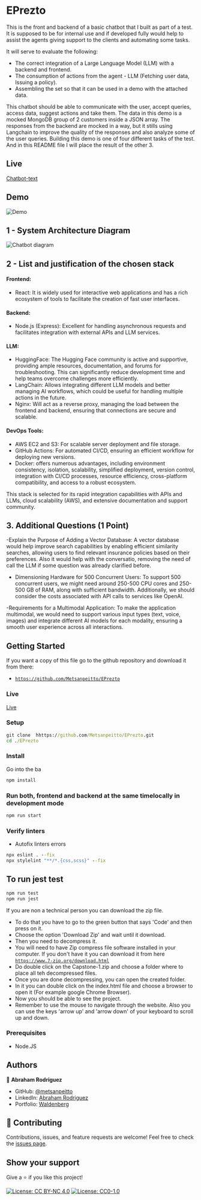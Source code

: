 # EPrezto

This is the front and backend of a basic chatbot that I built as part of a test.
It is supposed to be for internal use and if developed fully would help to assist the
agents giving support to the clients and automating some tasks.

It will serve to evaluate the following:
- The correct integration of a Large Language Model (LLM) with a backend and frontend.
- The consumption of actions from the agent - LLM (Fetching user data, Issuing a policy).
- Assembling the set so that it can be used in a demo with the attached data.

This chatbot should be able to communicate with the user, accept queries, access data,
suggest actions and take them. 
The data in this demo is a mocked MongoDB group of 2 customers inside a JSON array.
The responses from the backend are mocked in a way, but it stills using Langchain to improve
the quality of the responses and also analyze some of the user queries.
Building this demo is one of four different tasks of the test. And in this README file
I will place the result of the other 3.

## Live 
[Chatbot-text](http://www.tienduca.com/eprezto/)

##  Demo
![Demo](app-img.png)

## 1 - System Architecture Diagram
![Chatbot diagram](ChatbotDiagram.jpg)

## 2 - List and justification of the chosen stack  
#### Frontend:
- React: It is widely used for interactive web applications and has a rich ecosystem of tools to facilitate the creation of fast user interfaces.
#### Backend:
- Node.js (Express): Excellent for handling asynchronous requests and facilitates integration with external APIs and LLM services.
#### LLM:
- HuggingFace: The Hugging Face community is active and supportive, providing ample resources, documentation, and forums for troubleshooting. This can significantly reduce development time and help teams overcome challenges more efficiently.
- LangChain: Allows integrating different LLM models and better managing AI workflows, which could be useful for handling multiple actions in the future.
- Nginx: Will act as a reverse proxy, managing the load between the frontend and backend, ensuring that connections are secure and scalable.
#### DevOps Tools:
- AWS EC2 and S3: For scalable server deployment and file storage.
- GitHub Actions: For automated CI/CD, ensuring an efficient workflow for deploying new versions.
- Docker: offers numerous advantages, including environment consistency, isolation, scalability, simplified deployment, version control, integration with CI/CD processes, resource efficiency, cross-platform compatibility, and access to a robust ecosystem. 

 This stack is selected for its rapid integration capabilities with APIs and LLMs, cloud scalability (AWS), and extensive documentation and support community.

## 3. Additional Questions (1 Point)
-Explain the Purpose of Adding a Vector Database:
 A vector database would help improve search capabilities by enabling efficient similarity searches, allowing users to find relevant insurance policies based on their preferences. Also it would help with the conversatio, removing the need of call the LLM if some question was already clarified before.

- Dimensioning Hardware for 500 Concurrent Users:
 To support 500 concurrent users, we might need around 250-500 CPU cores and 250-500 GB of RAM, along with sufficient bandwidth. Additionally, we should consider the costs associated with API calls to services like OpenAI.

 -Requirements for a Multimodal Application:
 To make the application multimodal, we would need to support various input types (text, voice, images) and integrate different AI models for each modality, ensuring a smooth user experience across all interactions.

## Getting Started

If you want a copy of this file go to the github repository and download it from there:
- [`https://github.com/Metsanpeitto/EPrezto`](https://github.com/Metsanpeitto/EPrezto)


### Live

[Live](http://www.tienduca.com/eprezto/)


### Setup

```cmd
git clone  hhttps://github.com/Metsanpeitto/EPrezto.git
cd ./EPrezto
```

### Install

Go into the ba
```cmd
npm install
```

### Run both, frontend and backend at the same timelocally in development mode

```cmd
npm run start
```

### Verify linters

- Autofix linters errors

```cmd
npx eslint . --fix
npx stylelint "**/*.{css,scss}" --fix
```

## To run jest test
```cmd
npm run test
npm run jest
```

If you are non a technical person you can download the zip file.

- To do that you have to go to the green button that says 'Code' and then press on it.
- Choose the option 'Download Zip' and wait until it download.
- Then you need to decompress it.
- You will need to have Zip compress file software installed in your computer. If you don't have it you can download it from here
  [`https://www.7-zip.org/download.html`](https://www.7-zip.org/download.html)
- Do double click on the Capstone-1.zip and choose a folder where to place all teh decompressed files.
- Once you are done decompressing, you can open the created folder.
- In it you can double click on the index.html file and choose a browser to open it (For example google Chrome Browser).
- Now you should be able to see the project.
- Remember to use the mouse to navigate through the website. Also you can use the keys 'arrow up' and 'arrow down' of your keyboard
  to scroll up and down. 


### Prerequisites

- Node.JS


## Authors

👤 **Abraham Rodriguez**

- GitHub: [@metsanpeitto](https://github.com/Metsanpeitto)
- LinkedIn: [Abraham Rodriguez](https://www.linkedin.com/in/abraham-rodriguez-3283a319a/)
- Portfolio: [Waldenberg](https://portfolio.waldenberginc.com)

## 🤝 Contributing

Contributions, issues, and feature requests are welcome!
Feel free to check the [issues page](../../issues/).


## Show your support

Give a ⭐️ if you like this project!

[![License: CC BY-NC 4.0](https://licensebuttons.net/l/by-nc/4.0/80x15.png)](https://creativecommons.org/licenses/by-nc/4.0/)
[![License: CC0-1.0](https://licensebuttons.net/l/zero/1.0/80x15.png)](http://creativecommons.org/publicdomain/zero/1.0/)
